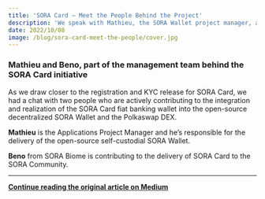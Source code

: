 ```yaml
---
title: 'SORA Card — Meet the People Behind the Project'
description: 'We speak with Mathieu, the SORA Wallet project manager, and Beno, who is managing the SORA Card initiative, ahead of the SORA Card launch'
date: 2022/10/08
image: /blog/sora-card-meet-the-people/cover.jpg
---
```


### Mathieu and Beno, part of the management team behind the SORA Card initiative

As we draw closer to the registration and KYC release for SORA Card, we had a chat with two people who are actively contributing to the integration and realization of the SORA Card fiat banking wallet into the open-source decentralized SORA Wallet and the Polkaswap DEX.

**Mathieu** is the Applications Project Manager and he’s responsible for the delivery of the open-source self-custodial SORA Wallet.

**Beno** from SORA Biome is contributing to the delivery of SORA Card to the SORA Community.

---

**[Continue reading the original article on Medium](https://medium.com/sora-xor/sora-card-meet-the-people-behind-the-project-53b6ca9e3818)**
